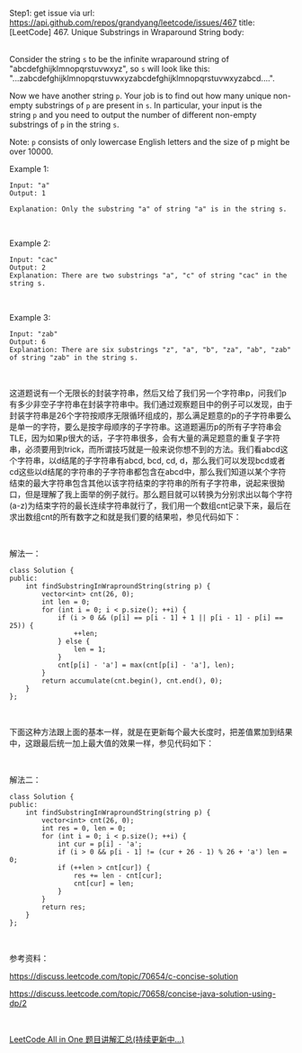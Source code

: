 Step1: get issue via url: https://api.github.com/repos/grandyang/leetcode/issues/467 
 title:[LeetCode] 467. Unique Substrings in Wraparound String 
 body:  
  

Consider the string `s` to be the infinite wraparound string of "abcdefghijklmnopqrstuvwxyz", so `s` will look like this: "...zabcdefghijklmnopqrstuvwxyzabcdefghijklmnopqrstuvwxyzabcd....".

Now we have another string `p`. Your job is to find out how many unique non-empty substrings of `p` are present in `s`. In particular, your input is the string `p` and you need to output the number of different non-empty substrings of `p` in the string `s`.

Note: `p` consists of only lowercase English letters and the size of p might be over 10000.

Example 1:
    
    
    Input: "a"
    Output: 1
    
    Explanation: Only the substring "a" of string "a" is in the string s.
    

 

Example 2:
    
    
    Input: "cac"
    Output: 2
    Explanation: There are two substrings "a", "c" of string "cac" in the string s.
    

 

Example 3:
    
    
    Input: "zab"
    Output: 6
    Explanation: There are six substrings "z", "a", "b", "za", "ab", "zab" of string "zab" in the string s.
    

 

这道题说有一个无限长的封装字符串，然后又给了我们另一个字符串p，问我们p有多少非空子字符串在封装字符串中。我们通过观察题目中的例子可以发现，由于封装字符串是26个字符按顺序无限循环组成的，那么满足题意的p的子字符串要么是单一的字符，要么是按字母顺序的子字符串。这道题遍历p的所有子字符串会TLE，因为如果p很大的话，子字符串很多，会有大量的满足题意的重复子字符串，必须要用到trick，而所谓技巧就是一般来说你想不到的方法。我们看abcd这个字符串，以d结尾的子字符串有abcd, bcd, cd, d，那么我们可以发现bcd或者cd这些以d结尾的字符串的子字符串都包含在abcd中，那么我们知道以某个字符结束的最大字符串包含其他以该字符结束的字符串的所有子字符串，说起来很拗口，但是理解了我上面举的例子就行。那么题目就可以转换为分别求出以每个字符(a-z)为结束字符的最长连续字符串就行了，我们用一个数组cnt记录下来，最后在求出数组cnt的所有数字之和就是我们要的结果啦，参见代码如下：

 

解法一：
    
    
    class Solution {
    public:
        int findSubstringInWraproundString(string p) {
            vector<int> cnt(26, 0);
            int len = 0;
            for (int i = 0; i < p.size(); ++i) {
                if (i > 0 && (p[i] == p[i - 1] + 1 || p[i - 1] - p[i] == 25)) {
                    ++len;
                } else {
                    len = 1;
                }
                cnt[p[i] - 'a'] = max(cnt[p[i] - 'a'], len);
            }
            return accumulate(cnt.begin(), cnt.end(), 0);
        }
    };

 

下面这种方法跟上面的基本一样，就是在更新每个最大长度时，把差值累加到结果中，这跟最后统一加上最大值的效果一样，参见代码如下：

 

解法二：
    
    
    class Solution {
    public:
        int findSubstringInWraproundString(string p) {
            vector<int> cnt(26, 0);
            int res = 0, len = 0;
            for (int i = 0; i < p.size(); ++i) {
                int cur = p[i] - 'a';
                if (i > 0 && p[i - 1] != (cur + 26 - 1) % 26 + 'a') len = 0;
                if (++len > cnt[cur]) {
                    res += len - cnt[cur];
                    cnt[cur] = len;
                }
            }
            return res;
        }
    };

 

参考资料：

<https://discuss.leetcode.com/topic/70654/c-concise-solution>

<https://discuss.leetcode.com/topic/70658/concise-java-solution-using-dp/2>

 

[LeetCode All in One 题目讲解汇总(持续更新中...)](http://www.cnblogs.com/grandyang/p/4606334.html)
